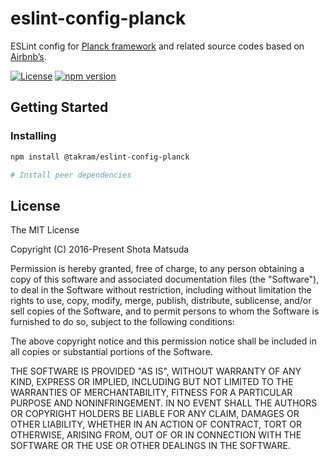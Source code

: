 eslint-config-planck
====================

ESLint config for [Planck framework](https://takram.com/projects/planck) and related source codes based on [Airbnb’s](https://github.com/airbnb/javascript/tree/master/packages/eslint-config-airbnb).

[![License](http://img.shields.io/badge/license-MIT-lightgrey.svg?style=flat
)](http://mit-license.org)
[![npm version](https://badge.fury.io/js/%40takram%2Feslint-config-planck.svg)](http://badge.fury.io/js/%40takram%2Feslint-config-planck)

## Getting Started

### Installing

```sh
npm install @takram/eslint-config-planck

# Install peer dependencies
```

## License

The MIT License

Copyright (C) 2016-Present Shota Matsuda

Permission is hereby granted, free of charge, to any person obtaining a
copy of this software and associated documentation files (the "Software"),
to deal in the Software without restriction, including without limitation
the rights to use, copy, modify, merge, publish, distribute, sublicense,
and/or sell copies of the Software, and to permit persons to whom the
Software is furnished to do so, subject to the following conditions:

The above copyright notice and this permission notice shall be included in
all copies or substantial portions of the Software.

THE SOFTWARE IS PROVIDED "AS IS", WITHOUT WARRANTY OF ANY KIND, EXPRESS OR
IMPLIED, INCLUDING BUT NOT LIMITED TO THE WARRANTIES OF MERCHANTABILITY,
FITNESS FOR A PARTICULAR PURPOSE AND NONINFRINGEMENT. IN NO EVENT SHALL
THE AUTHORS OR COPYRIGHT HOLDERS BE LIABLE FOR ANY CLAIM, DAMAGES OR OTHER
LIABILITY, WHETHER IN AN ACTION OF CONTRACT, TORT OR OTHERWISE, ARISING
FROM, OUT OF OR IN CONNECTION WITH THE SOFTWARE OR THE USE OR OTHER
DEALINGS IN THE SOFTWARE.
